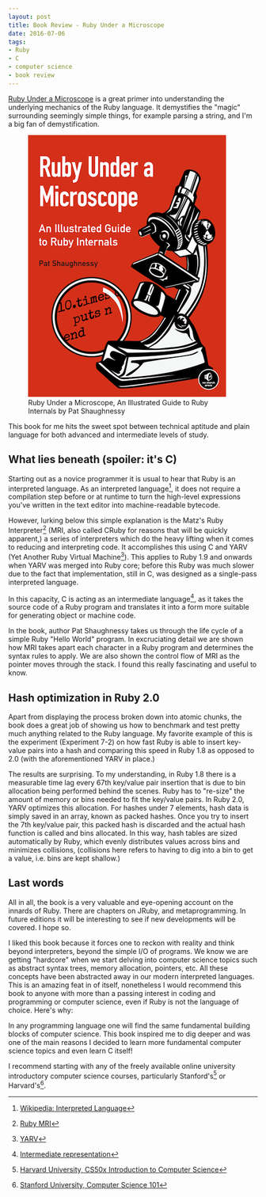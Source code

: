 ```yaml
---
layout: post
title: Book Review - Ruby Under a Microscope
date: 2016-07-06
tags:
- Ruby
- C
- computer science
- book review
---
```


[Ruby Under a Microscope](http://patshaughnessy.net/ruby-under-a-microscope) is a great primer into understanding the underlying mechanics of the Ruby language. It demystifies the "magic" surrounding seemingly simple things, for example parsing a string, and I'm a big fan of demystification. <!-- more -->

<figure>
<img class="center-img" src="/public/images/RUM_coverfront.png" title="Ruby Under a Microscope book cover">
<figcaption>Ruby Under a Microscope, An Illustrated Guide to Ruby Internals by Pat Shaughnessy</figcaption>
</figure>

This book for me hits the sweet spot between technical aptitude and plain language for both advanced and intermediate levels of study.

## What lies beneath (spoiler: it's C)
Starting out as a novice programmer it is usual to hear that Ruby is an interpreted language. As an interpreted language[^fn-1], it does not require a compilation step before or at runtime to turn the high-level expressions you've written in the text editor into machine-readable bytecode.

However, lurking below this simple explanation is the Matz's Ruby Interpreter[^fn-2] (MRI, also called CRuby for reasons that will be quickly apparent,) a series of interpreters which do the heavy lifting when it comes to reducing and interpreting code. It accomplishes this using C and YARV (Yet Another Ruby Virtual Machine[^fn-3]). This applies to Ruby 1.9 and onwards when YARV was merged into Ruby core; before this Ruby was much slower due to the fact that implementation, still in C, was designed as a single-pass interpreted language. 

In this capacity, C is acting as an intermediate language[^fn-4], as it takes the source code of a Ruby program and translates it into a form more suitable for generating object or machine code. 

In the book, author Pat Shaughnessy takes us through the life cycle of a simple Ruby "Hello World" program. In excruciating detail we are shown how MRI takes apart each character in a Ruby program and determines the syntax rules to apply. We are also shown the control flow of MRI as the pointer moves through the stack. I found this really fascinating and useful to know.

## Hash optimization in Ruby 2.0
Apart from displaying the process broken down into atomic chunks, the book does a great job of showing us how to benchmark and test pretty much anything related to the Ruby language. My favorite example of this is the experiment (Experiment 7-2) on how fast Ruby is able to insert key-value pairs into a hash and comparing this speed in Ruby 1.8 as opposed to 2.0 (with the aforementioned YARV in place.) 

The results are surprising. To my understanding, in Ruby 1.8 there is a measurable time lag every 67th key/value pair insertion that is due to bin allocation being performed behind the scenes. Ruby has to "re-size" the amount of memory or bins needed to fit the key/value pairs. In Ruby 2.0, YARV optimizes this allocation. For hashes under 7 elements, hash data is simply saved in an array, known as packed hashes. Once you try to insert the 7th key/value pair, this packed hash is discarded and the actual hash function is called and bins allocated. In this way, hash tables are sized automatically by Ruby, which evenly distributes values across bins and minimizes collisions, (collisions here refers to having to dig into a bin to get a value, i.e. bins are kept shallow.)

## Last words
All in all, the book is a very valuable and eye-opening account on the innards of Ruby. There are chapters on JRuby, and metaprogramming. In future editions it will be interesting to see if new developments will be covered. I hope so.

I liked this book because it forces one to reckon with reality and think beyond interpreters, beyond the simple I/O of programs. We know we are getting "hardcore" when we start delving into computer science topics such as abstract syntax trees, memory allocation, pointers, etc. All these concepts have been abstracted away in our modern interpreted languages. This is an amazing feat in of itself, nonetheless I would recommend this book to anyone with more than a passing interest in coding and programming or computer science, even if Ruby is not the language of choice. Here's why: 

In any programming language one will find the same fundamental building blocks of computer science. This book inspired me to dig deeper and was one of the main reasons I decided to learn more fundamental computer science topics and even learn C itself! 

I recommend starting with any of the freely available online university introductory computer science courses, particularly Stanford's[^fn-5] or Harvard's[^fn-6]. 

[^fn-1]: [Wikipedia: Interpreted Language](https://en.wikipedia.org/wiki/Interpreted_language)
[^fn-2]: [Ruby MRI](https://en.wikipedia.org/wiki/Ruby_MRI)
[^fn-3]: [YARV](https://en.wikipedia.org/wiki/YARV)
[^fn-4]: [Intermediate representation](https://en.wikipedia.org/wiki/Intermediate_representation)
[^fn-5]: [Harvard University, CS50x Introduction to Computer Science](https://www.edx.org/course/introduction-computer-science-harvardx-cs50x)
[^fn-6]: [Stanford University, Computer Science 101](https://lagunita.stanford.edu/courses/Engineering/CS101/Summer2014/about)
